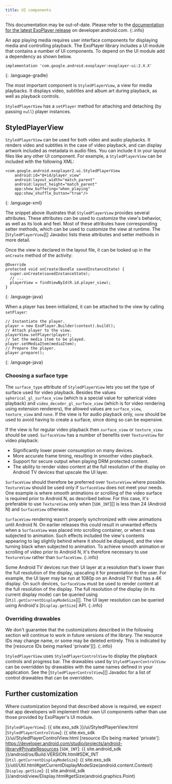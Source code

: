 ```yaml
---
title: UI components
---
```


This documentation may be out-of-date. Please refer to the
[documentation for the latest ExoPlayer release][] on developer.android.com.
{:.info}

An app playing media requires user interface components for displaying media and
controlling playback. The ExoPlayer library includes a UI module that contains
a number of UI components. To depend on the UI module add a dependency as shown
below.

~~~
implementation 'com.google.android.exoplayer:exoplayer-ui:2.X.X'
~~~
{: .language-gradle}

The most important component is `StyledPlayerView`, a view for media
playbacks. It displays video, subtitles and album art during playback, as
well as playback controls.

`StyledPlayerView` has a `setPlayer` method for attaching and detaching (by
passing `null`) player instances.

## StyledPlayerView ##

`StyledPlayerView` can be used for both video and audio playbacks. It renders
video and subtitles in the case of video playback, and can display artwork
included as metadata in audio files. You can include it in your layout files
like any other UI component. For example, a `StyledPlayerView` can be included
with the following XML:

~~~
<com.google.android.exoplayer2.ui.StyledPlayerView
    android:id="@+id/player_view"
    android:layout_width="match_parent"
    android:layout_height="match_parent"
    app:show_buffering="when_playing"
    app:show_shuffle_button="true"/>
~~~
{: .language-xml}

The snippet above illustrates that `StyledPlayerView` provides several
attributes. These attributes can be used to customize the view's behavior, as
well as its look and feel. Most of these attributes have corresponding setter
methods, which can be used to customize the view at runtime. The
[`StyledPlayerView`][] Javadoc lists these attributes and setter methods in
more detail.

Once the view is declared in the layout file, it can be looked up in the
`onCreate` method of the activity:

~~~
@Override
protected void onCreate(Bundle savedInstanceState) {
  super.onCreate(savedInstanceState);
  // ...
  playerView = findViewById(R.id.player_view);
}
~~~
{: .language-java}

When a player has been initialized, it can be attached to the view by calling
`setPlayer`:

~~~
// Instantiate the player.
player = new ExoPlayer.Builder(context).build();
// Attach player to the view.
playerView.setPlayer(player);
// Set the media item to be played.
player.setMediaItem(mediaItem);
// Prepare the player.
player.prepare();
~~~
{: .language-java}

### Choosing a surface type ###

The `surface_type` attribute of `StyledPlayerView` lets you set the type of
surface used for video playback. Besides the values `spherical_gl_surface_view`
(which is a special value for spherical video playback) and
`video_decoder_gl_surface_view` (which is for video rendering using extension
renderers), the allowed values are `surface_view`, `texture_view` and `none`. If
the view is for audio playback only, `none` should be used to avoid having to
create a surface, since doing so can be expensive.

If the view is for regular video playback then `surface_view` or `texture_view`
should be used. `SurfaceView` has a number of benefits over `TextureView` for
video playback:

* Significantly lower power consumption on many devices.
* More accurate frame timing, resulting in smoother video playback.
* Support for secure output when playing DRM protected content.
* The ability to render video content at the full resolution of the display on
  Android TV devices that upscale the UI layer.

`SurfaceView` should therefore be preferred over `TextureView` where possible.
`TextureView` should be used only if `SurfaceView` does not meet your needs. One
example is where smooth animations or scrolling of the video surface is required
prior to Android N, as described below. For this case, it's preferable to use
`TextureView` only when [`SDK_INT`][] is less than 24 (Android N) and
`SurfaceView` otherwise.

`SurfaceView` rendering wasn't properly synchronized with view animations until
Android N. On earlier releases this could result in unwanted effects when a
`SurfaceView` was placed into scrolling container, or when it was subjected to
animation. Such effects included the view's contents appearing to lag slightly
behind where it should be displayed, and the view turning black when subjected
to animation. To achieve smooth animation or scrolling of video prior to Android
N, it's therefore necessary to use `TextureView` rather than `SurfaceView`.
{:.info}

Some Android TV devices run their UI layer at a resolution that's lower than the
full resolution of the display, upscaling it for presentation to the user. For
example, the UI layer may be run at 1080p on an Android TV that has a 4K
display. On such devices, `SurfaceView` must be used to render content at the
full resolution of the display. The full resolution of the display (in its
current display mode) can be queried using [`Util.getCurrentDisplayModeSize`][].
The UI layer resolution can be queried using Android's [`Display.getSize`] API.
{:.info}

### Overriding drawables ###

We don't guarantee that the customizations described in the following section
will continue to work in future versions of the library. The resource IDs may
change name, or some may be deleted entirely. This is indicated by the
[resource IDs being marked 'private'][].
{:.info}

`StyledPlayerView` uses `StyledPlayerControlView` to display the playback
controls and progress bar. The drawables used by `StyledPlayerControlView` can
be overridden by drawables with the same names defined in your application. See
the [`StyledPlayerControlView`][] Javadoc for a list of control drawables that
can be overridden.

## Further customization ##

Where customization beyond that described above is required, we expect that app
developers will implement their own UI components rather than use those provided
by ExoPlayer's UI module.

[documentation for the latest ExoPlayer release]: https://developer.android.com/guide/topics/media/exoplayer/ui-components
[`StyledPlayerView`]: {{ site.exo_sdk }}/ui/StyledPlayerView.html
[`StyledPlayerControlView`]: {{ site.exo_sdk }}/ui/StyledPlayerControlView.html
[resource IDs being marked 'private']: https://developer.android.com/studio/projects/android-library#PrivateResources
[`SDK_INT`]: {{ site.android_sdk }}/android/os/Build.VERSION.html#SDK_INT
[`Util.getCurrentDisplayModeSize`]: {{ site.exo_sdk }}/util/Util.html#getCurrentDisplayModeSize(android.content.Context)
[`Display.getSize`]: {{ site.android_sdk }}/android/view/Display.html#getSize(android.graphics.Point)
